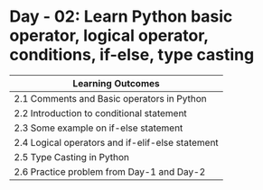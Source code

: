 # Day - 02: Learn Python basic operator, logical operator, conditions, if-else, type casting

| Learning Outcomes                                |
| ------------------------------------------------ |
| 2.1 Comments and Basic operators in Python       |
| 2.2 Introduction to conditional statement        |
| 2.3 Some example on if-else statement            |
| 2.4 Logical operators and if-elif-else statement |
| 2.5 Type Casting in Python                       |
| 2.6 Practice problem from Day-1 and Day-2        |
